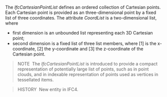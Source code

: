 The _IfcCartesianPointList_ defines an ordered collection of Cartesian points. Each Cartesian point is provided as an three-dimensional point by a fixed list of three coordinates. The attribute _CoordList_ is a two-dimensional list, where

* first dimension is an unbounded list representing each 3D Cartesian point; 
* second dimension is a fixed list of three list members, where [1] is the x-coordinate, [2] the y-coordinate and [3] the z-coordinate of the Cartesian point. 

> NOTE&nbsp; The _IfcCartesianPointList_ is introduced to provide a compact representation of potentially large list of points, such as in point clouds, and in indexable representation of points used as vertices in tessellated items.

> HISTORY&nbsp; New entity in IFC4.